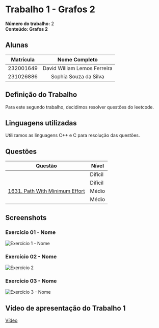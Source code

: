 # Trabalho 1 - Grafos 2

**Número do trabalho:** 2 <br>
**Conteúdo: Grafos 2**

## Alunas

| Matrícula |        Nome Completo         |
|:---------:|:----------------------------:|
| 232001649 | David William Lemos Ferreira |
| 231026886 | Sophia Souza da Silva        |

## Definição do Trabalho

Para este segundo trabalho, decidimos resolver questões do leetcode.

## Linguagens utilizadas

Utilizamos as linguagens C++ e C para resolução das questões.

## Questões

| Questão | Nível  |
|---------|--------|
| []() | Difícil |
| []() | Difícil |
| [1631. Path With Minimum Effort](https://leetcode.com/problems/path-with-minimum-effort) | Médio |
| []() | Médio |


## Screenshots

### Exercício 01 - Nome

![Exercício 1 - Nome]()

### Exercício 02 - Nome

![Exercício 2]()

### Exercício 03 - Nome

![Exercício 3 - Nome]()


## Vídeo de apresentação do Trabalho 1
[Vídeo]()
